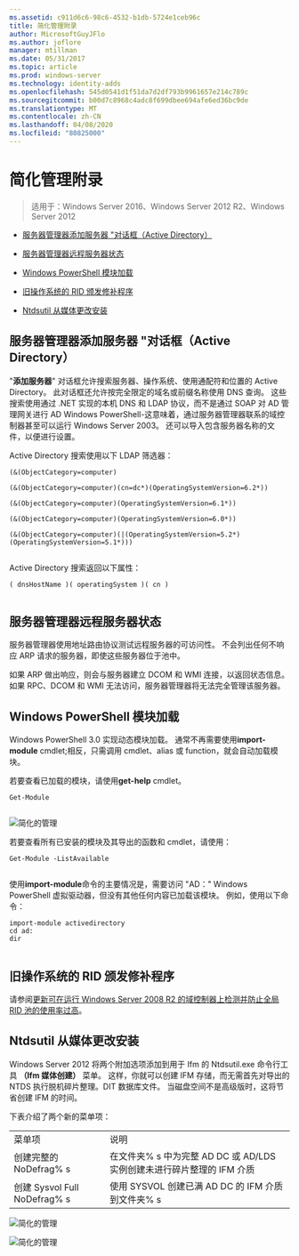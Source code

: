 ```yaml
---
ms.assetid: c911d6c6-98c6-4532-b1db-5724e1ceb96c
title: 简化管理附录
author: MicrosoftGuyJFlo
ms.author: joflore
manager: mtillman
ms.date: 05/31/2017
ms.topic: article
ms.prod: windows-server
ms.technology: identity-adds
ms.openlocfilehash: 545d0541d1f51da7d2df793b9961657e214c789c
ms.sourcegitcommit: b00d7c8968c4adc8f699dbee694afe6ed36bc9de
ms.translationtype: MT
ms.contentlocale: zh-CN
ms.lasthandoff: 04/08/2020
ms.locfileid: "80825000"
---
```

# <a name="simplified-administration-appendix"></a>简化管理附录

>适用于：Windows Server 2016、Windows Server 2012 R2、Windows Server 2012

  
-   [服务器管理器添加服务器 "对话框（Active Directory）](../../ad-ds/deploy/Simplified-Administration-Appendix.md#BKMK_AddServers)  
  
-   [服务器管理器远程服务器状态](../../ad-ds/deploy/Simplified-Administration-Appendix.md#BKMK_ServerMgrStatus)  
  
-   [Windows PowerShell 模块加载](../../ad-ds/deploy/Simplified-Administration-Appendix.md#BKMK_PSLoadModule)  
  
-   [旧操作系统的 RID 颁发修补程序](../../ad-ds/deploy/Simplified-Administration-Appendix.md#BKMK_Rid)  
  
-   [Ntdsutil 从媒体更改安装](../../ad-ds/deploy/Simplified-Administration-Appendix.md#BKMK_IFM)  
  
## <a name="server-manager-add-servers-dialog-active-directory"></a><a name="BKMK_AddServers"></a>服务器管理器添加服务器 "对话框（Active Directory）  

"**添加服务器**" 对话框允许搜索服务器、操作系统、使用通配符和位置的 Active Directory。 此对话框还允许按完全限定的域名或前缀名称使用 DNS 查询。 这些搜索使用通过 .NET 实现的本机 DNS 和 LDAP 协议，而不是通过 SOAP 对 AD 管理网关进行 AD Windows PowerShell-这意味着，通过服务器管理器联系的域控制器甚至可以运行 Windows Server 2003。 还可以导入包含服务器名称的文件，以便进行设置。  
  
Active Directory 搜索使用以下 LDAP 筛选器：  
  
```  
(&(ObjectCategory=computer)  
  
(&(ObjectCategory=computer)(cn=dc*)(OperatingSystemVersion=6.2*))  
  
(&(ObjectCategory=computer)(OperatingSystemVersion=6.1*))  
  
(&(ObjectCategory=computer)(OperatingSystemVersion=6.0*))  
  
(&(ObjectCategory=computer)(|(OperatingSystemVersion=5.2*)(OperatingSystemVersion=5.1*)))  
  
```  
  
Active Directory 搜索返回以下属性：  
  
```  
( dnsHostName )( operatingSystem )( cn )  
  
```  
  
## <a name="server-manager-remote-server-status"></a><a name="BKMK_ServerMgrStatus"></a>服务器管理器远程服务器状态  
服务器管理器使用地址路由协议测试远程服务器的可访问性。 不会列出任何不响应 ARP 请求的服务器，即使这些服务器位于池中。  
  
如果 ARP 做出响应，则会与服务器建立 DCOM 和 WMI 连接，以返回状态信息。 如果 RPC、DCOM 和 WMI 无法访问，服务器管理器将无法完全管理该服务器。  
  
## <a name="windows-powershell-module-loading"></a><a name="BKMK_PSLoadModule"></a>Windows PowerShell 模块加载  
Windows PowerShell 3.0 实现动态模块加载。 通常不再需要使用**import-module** cmdlet;相反，只需调用 cmdlet、alias 或 function，就会自动加载模块。  
  
若要查看已加载的模块，请使用**get-help** cmdlet。  
  
```  
Get-Module  
  
```  
  
![简化的管理](media/Simplified-Administration-Appendix/ADDS_PSGetModule.gif)  
  
若要查看所有已安装的模块及其导出的函数和 cmdlet，请使用：  
  
```  
Get-Module -ListAvailable  
  
```  
  
使用**import-module**命令的主要情况是，需要访问 "AD：" Windows PowerShell 虚拟驱动器，但没有其他任何内容已加载该模块。 例如，使用以下命令：  
  
```  
import-module activedirectory  
cd ad:  
dir  
  
```  
  
## <a name="rid-issuance-hotfixes-for-previous-operating-systems"></a><a name="BKMK_Rid"></a>旧操作系统的 RID 颁发修补程序  
请参阅[更新可在运行 Windows Server 2008 R2 的域控制器上检测并防止全局 RID 池的使用率过高](https://support.microsoft.com/kb/2618669)。  
  
## <a name="ntdsutilexe-install-from-media-changes"></a><a name="BKMK_IFM"></a>Ntdsutil 从媒体更改安装  
Windows Server 2012 将两个附加选项添加到用于 Ifm 的 Ntdsutil.exe 命令行工具 **（Ifm 媒体创建）** 菜单。 这样，你就可以创建 IFM 存储，而无需首先对导出的 NTDS 执行脱机碎片整理。DIT 数据库文件。 当磁盘空间不是高级版时，这将节省创建 IFM 的时间。  
  
下表介绍了两个新的菜单项：  
  
|||  
|-|-|  
|菜单项|说明|  
|创建完整的 NoDefrag% s|在文件夹% s 中为完整 AD DC 或 AD/LDS 实例创建未进行碎片整理的 IFM 介质|  
|创建 Sysvol Full NoDefrag% s|使用 SYSVOL 创建已满 AD DC 的 IFM 介质到文件夹% s|  
  
![简化的管理](media/Simplified-Administration-Appendix/ADDS_PSIFM.png)  
  
![简化的管理](media/Simplified-Administration-Appendix/ADDS_PSIFMComplete.gif)  
  


